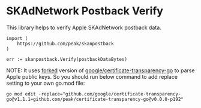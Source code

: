 # SKAdNetwork Postback Verify

This library helps to verify Apple SKAdNetwork postback data.

```
import (
    https://github.com/peak/skanpostback
)

err := skanpostback.Verify(postbackDataBytes)
```

NOTE: It uses [forked](https://github.com/peak/certificate-transparency-go) version of [google/certificate-transparency-go](https://github.com/google/certificate-transparency-go) to parse Apple public keys. 
So you should run below command to add replace setting to your own go.mod file:

```
go mod edit -replace="github.com/google/certificate-transparency-go@v1.1.1=github.com/peak/certificate-transparency-go@v0.0.0-p192"
```
